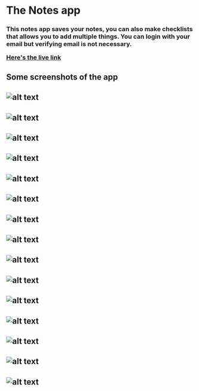 <h1>The Notes app</h1>

<h3>This notes app saves your notes, you can also make checklists that 
allows you to add multiple things. You can login with your email but verifying
email is not necessary. 

<a href = "http://online-todo.herokuapp.com/" target = "_new">Here's the live link</a>

<h2>Some screenshots of the app</h2>

![alt text](/screenshots/django.png)
----------------------------------------------------------------------------------------------
![alt text](/screenshots/Screenshot(394).png)
----------------------------------------------------------------------------------------------
![alt text](/screenshots/Screenshot(394).png)
----------------------------------------------------------------------------------------------
![alt text](/screenshots/Screenshot(395).png)
----------------------------------------------------------------------------------------------
![alt text](/screenshots/Screenshot(400).png)
----------------------------------------------------------------------------------------------
![alt text](/screenshots/Screenshot(401).png)
----------------------------------------------------------------------------------------------
![alt text](/screenshots/Screenshot(402).png)
----------------------------------------------------------------------------------------------
![alt text](/screenshots/Screenshot(403).png)
----------------------------------------------------------------------------------------------
![alt text](/screenshots/Screenshot(404).png)
----------------------------------------------------------------------------------------------
![alt text](/screenshots/Screenshot(405).png)
----------------------------------------------------------------------------------------------
![alt text](/screenshots/Screenshot(407).png)
----------------------------------------------------------------------------------------------
![alt text](/screenshots/Screenshot(408).png)
----------------------------------------------------------------------------------------------
![alt text](/screenshots/Screenshot(409).png)
----------------------------------------------------------------------------------------------
![alt text](/screenshots/Screenshot(410).png)
----------------------------------------------------------------------------------------------
![alt text](/screenshots/Screenshot(412).png)
----------------------------------------------------------------------------------------------


